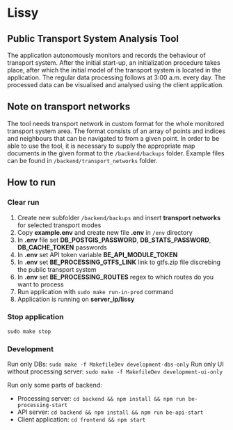# Lissy

## Public Transport System Analysis Tool

The application autonomously monitors and records the behaviour of transport system. After the initial start-up, an initialization procedure takes place, after which the initial model of the transport system is located in the application. The regular data processing follows at 3:00 a.m. every day. The processed data can be visualised and analysed using the client application.

## Note on transport networks

The tool needs transport network in custom format for the whole monitored transport system area. The format consists of an array of points and indices and neighbours that can be navigated to from a given point. In order to be able to use the tool, it is necessary to supply the appropriate map documents in the given format to the `/backend/backups` folder. Example files can be found in `/backend/transport_networks` folder.

## How to run

### Clear run

 1. Create new subfolder `/backend/backups` and insert **transport networks** for selected transport modes
 2. Copy **example.env** and create new file **.env** in `/env` directory
 3. In **.env** file set **DB_POSTGIS_PASSWORD**, **DB_STATS_PASSWORD**, **DB_CACHE_TOKEN** passwords
 4. In **.env** set API token variable **BE_API_MODULE_TOKEN**
 5. In **.env** set **BE_PROCESSING_GTFS_LINK** link to gtfs.zip file discrebing the public transport system
 6. In **.env** set **BE_PROCESSING_ROUTES** regex to which routes do you want to process
 7. Run application with `sudo make run-in-prod` command
 8. Application is running on **server_ip/lissy**

### Stop application

`sudo make stop`

### Development

Run only DBs: `sudo make -f MakefileDev development-dbs-only`
Run only UI without processing server: `sudo make -f MakefileDev development-ui-only`

Run only some parts of backend:

 - Processing server: `cd backend && npm install && npm run be-processing-start`
 - API server: `cd backend && npm install && npm run be-api-start`
 - Client application: `cd frontend && npm start`